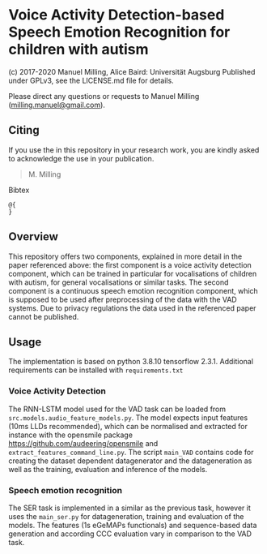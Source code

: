 # Voice Activity Detection-based Speech Emotion Recognition for children with autism

(c) 2017-2020 Manuel Milling, Alice Baird: Universität Augsburg Published under GPLv3, see the LICENSE.md file for details.

Please direct any questions or requests to Manuel Milling (milling.manuel@gmail.com). 

## Citing
If you use the in this repository in your research work, you are kindly asked to acknowledge the use in your publication.

> M. Milling

Bibtex
```
@{
}
```
## Overview

This repository offers two components, explained in more detail in the paper referenced above: the first component is a  voice activity 
detection component, which can be trained in particular for vocalisations of children with autism, for general 
vocalisations or similar tasks. The second component is a continuous speech emotion recognition component, which is 
supposed to be used after preprocessing of the data with the VAD systems.
Due to privacy regulations the data used in the referenced paper cannot be published.

## Usage
The implementation is based on python 3.8.10 tensorflow 2.3.1. Additional requirements can be installed with `requirements.txt`

### Voice Activity Detection
The RNN-LSTM model used for the VAD task can be loaded from `src.models.audio_feature_models.py`.
The model expects input features (10ms LLDs recommended), which can be normalised and extracted for instance with the opensmile package https://github.com/audeering/opensmile
and `extract_features_command_line.py`. The script `main_VAD` contains code for creating the dataset dependent datagenerator
and the datageneration as well as the training, evaluation and inference of the models.

### Speech emotion recognition
The SER task is implemented in a similar as the previous task, however it uses the `main_ser.py` for datageneration, 
training and evaluation of the models. The features (1s eGeMAPs functionals) and sequence-based data generation and according 
CCC evaluation vary in comparison to the VAD task. 

